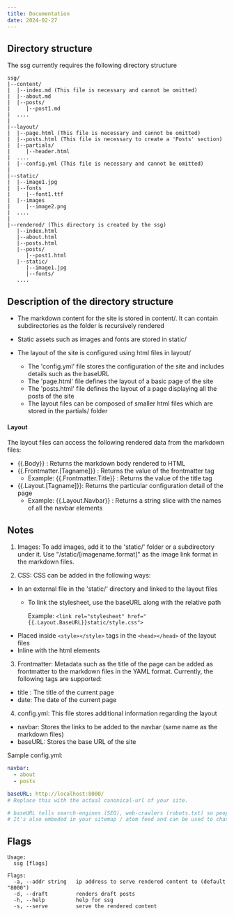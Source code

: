 ```yaml
---
title: Documentation
date: 2024-02-27
---
```


## Directory structure

The ssg currently requires the following directory structure

```text
ssg/
|--content/  
|  |--index.md (This file is necessary and cannot be omitted)  
|  |--about.md  
|  |--posts/
|     |--post1.md
|  ....  
|
|--layout/  
|  |--page.html (This file is necessary and cannot be omitted)
|  |--posts.html (This file is necessary to create a 'Posts' section) 
|  |--partials/
|     |--header.html
|  ....
|  |--config.yml (This file is necessary and cannot be omitted)
|
|--static/
|  |--image1.jpg
|  |--fonts
|     |--font1.ttf
|  |--images
|     |--image2.png
|  ....
|
|--rendered/ (This directory is created by the ssg)
   |--index.html
   |--about.html
   |--posts.html
   |--posts/
      |--post1.html
   |--static/
      |--image1.jpg
      |--fonts/
   ....
```

## Description of the directory structure

- The markdown content for the site is stored in content/. It can contain subdirectories as the folder is recursively rendered
- Static assets such as images and fonts are stored in static/
- The layout of the site is configured using html files in layout/

   - The 'config.yml' file stores the configuration of the site and includes details such as the baseURL
   - The 'page.html' file defines the layout of a basic page of the site
   - The 'posts.html' file defines the layout of a page displaying all the posts of the site
   - The layout files can be composed of smaller html files which are stored in the partials/ folder

#### Layout

The layout files can access the following rendered data from the markdown files:

- {{.Body}} : Returns the markdown body rendered to HTML
- {{.Frontmatter.[Tagname]}} : Returns the value of the frontmatter tag
   - Example: {{.Frontmatter.Title}} : Returns the value of the title tag
- {{.Layout.[Tagname]}}: Returns the particular configuration detail of the page
   - Example: {{.Layout.Navbar}} : Returns a string slice with the names of all the navbar elements

## Notes

1. Images: To add images, add it to the 'static/' folder or a subdirectory under it. Use "/static/[imagename.format]" as the image link format in the markdown files.

2. CSS: CSS can be added in the following ways:

- In an external file in the 'static/' directory and linked to the layout files
    - To link the stylesheet, use the baseURL along with the relative path

       Example: `<link rel="stylesheet" href="{{.Layout.BaseURL}}static/style.css">`
- Placed inside `<style></style>` tags in the `<head></head>` of the layout files
- Inline with the html elements

3. Frontmatter: Metadata such as the title of the page can be added as frontmatter to the markdown files in the YAML format. Currently, the following tags are supported:

- title : The title of the current page
- date: The date of the current page

4. config.yml: This file stores additional information regarding the layout

- navbar: Stores the links to be added to the navbar (same name as the markdown files)
- baseURL: Stores the base URL of the site

Sample config.yml:

```yml
navbar:
  - about
  - posts

baseURL: http://localhost:8000/
# Replace this with the actual canonical-url of your site.

# baseURL tells search-engines (SEO), web-crawlers (robots.txt) so people can discover your site on the internet. 
# It's also embeded in your sitemap / atom feed and can be used to change metadata about your site. 
```

## Flags

```
Usage:
  ssg [flags]

Flags:
  -a, --addr string   ip address to serve rendered content to (default "8000")
  -d, --draft         renders draft posts
  -h, --help          help for ssg
  -s, --serve         serve the rendered content
```
